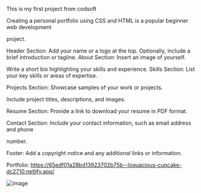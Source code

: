 This is my first project from codsoft

Creating a personal portfolio using CSS and HTML is a popular beginner web development

project.

Header Section: Add your name or a logo at the top.
Optionally, include a brief introduction or tagline.
About Section: Insert an image of yourself.

Write a short bio highlighting your skills and experience.
Skills Section: List your key skills or areas of expertise.

Projects Section: Showcase samples of your work or projects.

Include project titles, descriptions, and images.

Resume Section: Provide a link to download your resume in PDF format.

Contact Section: Include your contact information, such as email address and phone

number.

Footer: Add a copyright notice and any additional links or information.

Portfolio: https://65edf01a28bd13923702b75b--loquacious-cupcake-dc2710.netlify.app/

![image](https://github.com/jeevana1234/CodeSoft/assets/77741877/5984baa3-71a7-49df-9ef9-787223a7349a)
